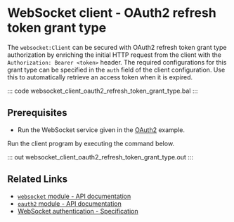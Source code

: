 # WebSocket client - OAuth2 refresh token grant type

The `websocket:Client` can be secured with OAuth2 refresh token grant type authorization by enriching the initial HTTP request from the client with the `Authorization: Bearer <token>` header. The required configurations for this grant type can be specified in the `auth` field of the client configuration. Use this to automatically retrieve an access token when it is expired.

::: code websocket_client_oauth2_refresh_token_grant_type.bal :::

## Prerequisites
- Run the WebSocket service given in the [OAuth2](/learn/by-example/websocket-service-oauth2/) example.

Run the client program by executing the command below.

::: out websocket_client_oauth2_refresh_token_grant_type.out :::

## Related Links
- [`websocket` module - API documentation](https://lib.ballerina.io/ballerina/websocket/latest)
- [`oauth2` module - API documentation](https://lib.ballerina.io/ballerina/oauth2/latest/)
- [WebSocket authentication - Specification](/spec/websocket/#52-authentication-and-authorization)
